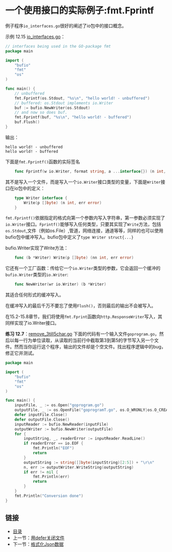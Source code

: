 # 一个使用接口的实际例子:fmt.Fprintf

例子程序`io_interfaces.go`很好的阐述了io包中的接口概念。

示例 12.15 [io_interfaces.go](examples/chapter_12/io_interfaces.go)：
```go
// interfaces being used in the GO-package fmt
package main

import (
	"bufio"
	"fmt"
	"os"
)

func main() {
	// unbuffered
	fmt.Fprintf(os.Stdout, "%s\n", "hello world! - unbuffered")
	// buffered: os.Stdout implements io.Writer
	buf := bufio.NewWriter(os.Stdout)
	// and now so does buf.
	fmt.Fprintf(buf, "%s\n", "hello world! - buffered")
	buf.Flush()
}

```

输出：

```
hello world! - unbuffered
hello world! - buffered
```
下面是`fmt.Fprintf()`函数的实际签名

```go
	func Fprintf(w io.Writer, format string, a ...interface{}) (n int, err error) 
```
其不是写入一个文件，而是写入一个`io.Writer`接口类型的变量，下面是`Writer`接口在io包中的定义：

```go
	type Writer interface {
		Write(p []byte) (n int, err error)
	}
```
`fmt.Fprintf()`依据指定的格式向第一个参数内写入字符串，第一参数必须实现了`io.Writer`接口。`Fprintf()`能够写入任何类型，只要其实现了`Write`方法，包括`os.Stdout`,文件（例如os.File）,管道，网络连接，通道等等，同样的也可以使用bufio包中缓冲写入。bufio包中定义了`type Writer struct{...}`

bufio.Writer实现了Write方法：

```go
	func (b *Writer) Write(p []byte) (nn int, err error)
```

它还有一个工厂函数：传给它一个`io.Writer`类型的参数，它会返回一个缓冲的`bufio.Writer`类型的`io.Writer`:

```go
	func NewWriter(wr io.Writer) (b *Writer)
```
其适合任何形式的缓冲写入。

在缓冲写入的最后千万不要忘了使用`Flush()`，否则最后的输出不会被写入。

在15.2-15.8章节，我们将使用`fmt.Fprint`函数向`http.ResponseWriter`写入，其同样实现了io.Writer接口。


**练习 12.7**：[remove_3till5char.go](exercises/chapter_12/remove_3till5char.go)
下面的代码有一个输入文件`goprogram.go`，然后以每一行为单位读取，从读取的当前行中截取第3到第5的字节写入另一个文件。然而当你运行这个程序，输出的文件却是个空文件。找出程序逻辑中的bug，修正它并测试。

```go
package main

import (
	"bufio"
	"fmt"
	"os"
)

func main() {
	inputFile, _ := os.Open("goprogram.go")
	outputFile, _ := os.OpenFile("goprogramT.go", os.O_WRONLY|os.O_CREATE, 0666)
	defer inputFile.Close()
	defer outputFile.Close()
	inputReader := bufio.NewReader(inputFile)
	outputWriter := bufio.NewWriter(outputFile)
	for {
		inputString, _, readerError := inputReader.ReadLine()
		if readerError == io.EOF {
			fmt.Println("EOF")
			return
		}
		outputString := string([]byte(inputString)[2:5]) + "\r\n"
		n, err := outputWriter.WriteString(outputString)
		if err != nil {
			fmt.Println(err)
			return
		}
	}
	fmt.Println("Conversion done")
}
```

## 链接

- [目录](directory.md)
- 上一节：[用defer关闭文件](12.7.md)
- 下一节：[格式化Json数据](12.9.md)
